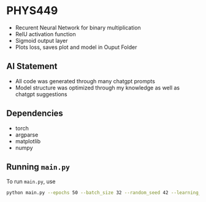 # PHYS449
- Recurent Neural Network for binary multiplication
- RelU activation function
- Sigmoid output layer
- Plots loss, saves plot and model in Ouput Folder

## AI Statement
- All code was generated through many chatgpt prompts
- Model structure was optimized through my knowledge as well as chatgpt suggestions
  
## Dependencies

- torch
- argparse
- matplotlib
- numpy

## Running `main.py`

To run `main.py`, use

```sh
python main.py --epochs 50 --batch_size 32 --random_seed 42 --learning_rate 0.0001 --training_size 8000 --test_size 2000
```

